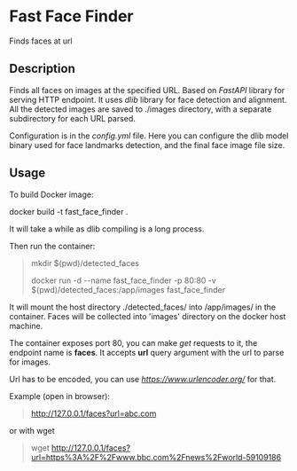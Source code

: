 # Fast Face Finder
Finds faces at url

## Description

Finds all faces on images at the specified URL.
Based on _FastAPI_ library for serving HTTP endpoint.
It uses _dlib_ library for face detection and alignment. All the detected images are saved to ./images directory, 
with a separate subdirectory for each URL parsed.

Configuration is in the _config.yml_ file. Here you can configure the dlib model binary used for 
face landmarks detection, and the final face image file size.  

## Usage 
To build Docker image:

docker build -t fast_face_finder .

It will take a while as dlib compiling is a long process.

Then run the container:

> mkdir $(pwd)/detected_faces
>
> docker run -d --name fast_face_finder -p 80:80 -v $(pwd)/detected_faces:/app/images fast_face_finder

It will mount the host directory ./detected_faces/ into /app/images/ in the container.
Faces will be collected into 'images' directory on the docker host machine.

The container exposes port 80, you can make _get_ requests to it, the endpoint name is **faces**. 
It accepts **url** query argument with the url to parse for images.

Url has to be encoded, you can use _https://www.urlencoder.org/_ for that.

Example (open in browser):
> http://127.0.0.1/faces?url=abc.com

or with wget
> wget http://127.0.0.1/faces?url=https%3A%2F%2Fwww.bbc.com%2Fnews%2Fworld-59109186
